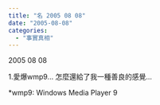 ```yaml
---
title: "名 2005 08 08"
date: "2005-08-08"
categories: 
  - "事實真相"
---
```


2005 08 08

1.愛爆wmp9... 怎麼還給了我一種善良的感覺...

\*wmp9: Windows Media Player 9
